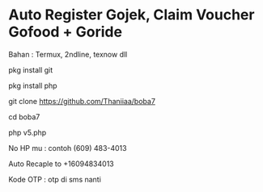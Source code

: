 # Auto Register Gojek, Claim Voucher Gofood + Goride

Bahan : Termux, 2ndline, texnow dll

pkg install git

pkg install php

git clone https://github.com/Thaniiaa/boba7

cd boba7

php v5.php

No HP mu : contoh (609) 483-4013

Auto Recaple to +16094834013

Kode OTP : otp di sms nanti
